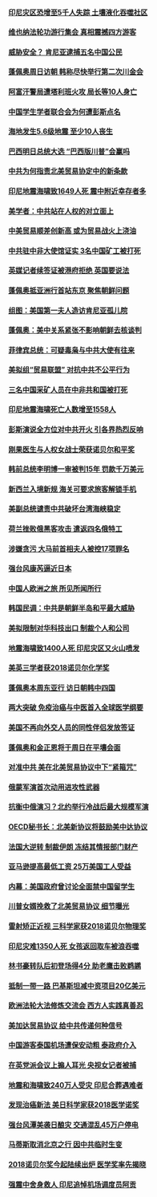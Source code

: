 #### [印尼灾区恐增至5千人失踪 土壤液化吞噬社区](../pages/nsc418/n10767209.md?t=10072131) 

#### [维也纳法轮功游行集会 真相震撼四方游客](../pages/nsc418/n10758570.md?t=10072131) 

#### [威胁安全？ 肯尼亚逮捕五名中国公民](../pages/nsc418/n10766880.md?t=10072131) 

#### [蓬佩奥周日访朝 韩称尽快举行第二次川金会](../pages/nsc418/n10766794.md?t=10072131) 

#### [阿富汗警局遭塔利班火攻 局长等10人身亡](../pages/nsc418/n10766385.md?t=10072131) 

#### [中国学生学者联合会为何遭彭斯点名](../pages/nsc418/n10760013.md?t=10072131) 

#### [海地发生5.6级地震 至少10人丧生](../pages/nsc418/n10766327.md?t=10072131) 

#### [巴西明日总统大选 “巴西版川普”会赢吗](../pages/nsc418/n10765804.md?t=10072131) 

#### [中共为何指责北美贸易协定中的新条款](../pages/nsc418/n10764045.md?t=10072131) 

#### [印尼地震海啸致1649人死 震中附近幸存者多](../pages/nsc418/n10765593.md?t=10072131) 

#### [美学者：中共站在人权的对立面上](../pages/nsc418/n10765561.md?t=10072131) 

#### [中美贸易顺差创新高 或为贸易战火上浇油](../pages/nsc418/n10765428.md?t=10072131) 

#### [中共驻中非大使馆证实 3名中国矿工被打死](../pages/nsc418/n10765350.md?t=10072131) 

#### [英媒记者续签证被港府拒绝 英国要说法](../pages/nsc418/n10765285.md?t=10072131) 

#### [蓬佩奥抵亚洲行首站东京 聚焦朝鲜问题](../pages/nsc418/n10765171.md?t=10072131) 

#### [组图：美国第一夫人造访肯尼亚孤儿院](../pages/nsc418/n10764950.md?t=10072131) 

#### [蓬佩奥：美中关系紧张不影响朝鲜去核谈判](../pages/nsc418/n10764368.md?t=10072131) 

#### [菲律宾总统：可疑毒枭与中共大使有往来](../pages/nsc418/n10764188.md?t=10072131) 

#### [美拟组“贸易联盟” 对抗中共不公平行为](../pages/nsc418/n10764268.md?t=10072131) 

#### [三名中国采矿人员在中非共和国被打死](../pages/nsc418/n10764158.md?t=10072131) 

#### [印尼地震海啸死亡人数增至1558人](../pages/nsc418/n10763887.md?t=10072131) 

#### [彭斯演说全方位对中共开火 引各界热烈反响](../pages/nsc418/n10763272.md?t=10072131) 

#### [刚果医生与人权女战士荣获诺贝尔和平奖](../pages/nsc418/n10763082.md?t=10072131) 

#### [韩前总统李明博一审被判15年 罚款千万美元](../pages/nsc418/n10762822.md?t=10072131) 

#### [新西兰入境新规 海关可要求旅客解锁手机](../pages/nsc418/n10762852.md?t=10072131) 

#### [美副总统谴责中共破坏台湾海峡稳定](../pages/nsc418/n10761433.md?t=10072131) 

#### [荷兰挫败俄黑客攻击 遣返四名俄特工](../pages/nsc418/n10760997.md?t=10072131) 

#### [涉嫌贪污 大马前首相夫人被控17项罪名](../pages/nsc418/n10760600.md?t=10072131) 

#### [强台风康芮逼近日本](../pages/nsc418/n10760088.md?t=10072131) 

#### [中国人欧洲之旅 所见所闻所行](../pages/nsc418/n10754227.md?t=10072131) 

#### [韩国民调：中共是朝鲜半岛和平最大威胁](../pages/nsc418/n10758812.md?t=10072131) 

#### [美拟限制对华科技出口 制裁个人和公司](../pages/nsc418/n10758676.md?t=10072131) 

#### [地震海啸致1400人死 印尼灾区又火山喷发](../pages/nsc418/n10758655.md?t=10072131) 

#### [美英三学者获2018诺贝尔化学奖](../pages/nsc418/n10758250.md?t=10072131) 

#### [蓬佩奥本周东亚行 访日朝韩中四国](../pages/nsc418/n10757819.md?t=10072131) 

#### [两大突破 免疫治癌与中医首入全球医学纲要](../pages/nsc418/n10757153.md?t=10072131) 

#### [美国不再向外交人员的同性伴侣发放签证](../pages/nsc418/n10756972.md?t=10072131) 

#### [蓬佩奥和金正恩将于周日在平壤会面](../pages/nsc418/n10756821.md?t=10072131) 

#### [对准中共 美在北美贸易协议中下“紧箍咒”](../pages/nsc418/n10756876.md?t=10072131) 

#### [俄蒙军演首次动用进攻性武器](../pages/nsc418/n10756836.md?t=10072131) 

#### [抗衡中俄演习？北约举行冷战后最大规模军演](../pages/nsc418/n10756682.md?t=10072131) 

#### [OECD秘书长：北美新协议将鼓励美中达协议](../pages/nsc418/n10756498.md?t=10072131) 

#### [法国大逆转 制裁伊朗 冻结其情报部门财产](../pages/nsc418/n10756287.md?t=10072131) 

#### [亚马逊提高最低工资 25万美国工人受益](../pages/nsc418/n10756248.md?t=10072131) 

#### [内幕：美国政府曾讨论全面禁中国留学生](../pages/nsc418/n10756116.md?t=10072131) 

#### [川普女婿挽救了北美贸易协议 细节曝光](../pages/nsc418/n10756114.md?t=10072131) 

#### [雷射矫正近视 三科学家获2018诺贝尔物理奖](../pages/nsc418/n10755796.md?t=10072131) 

#### [印尼灾难1350人死 女孩返回取车被浪吞噬](../pages/nsc418/n10755562.md?t=10072131) 

#### [林书豪转队后初登场得4分 助老鹰击败鹈鹕](../pages/nsc418/n10755398.md?t=10072131) 

#### [抵制一带一路 巴基斯坦减中资项目20亿美元](../pages/nsc418/n10754852.md?t=10072131) 

#### [欧洲法轮大法修炼交流会 西方人实践真善忍](../pages/nsc418/n10753531.md?t=10072131) 

#### [美加达贸易协议 给中共传递何种信号](../pages/nsc418/n10754031.md?t=10072131) 

#### [中国游客泰国机场遭保安动粗 泰政府介入](../pages/nsc418/n10754049.md?t=10072131) 

#### [在英党派会议上搧人耳光 央视女记者被捕](../pages/nsc418/n10753976.md?t=10072131) 

#### [地震和海啸致240万人受灾 印尼合葬遇难者](../pages/nsc418/n10753947.md?t=10072131) 

#### [发现治癌新法 美日科学家获2018医学诺奖](../pages/nsc418/n10753580.md?t=10072131) 

#### [强台风潭美袭日酿灾 交通混乱45万户停电](../pages/nsc418/n10753512.md?t=10072131) 

#### [马蒂斯取消北京之行 因中共临时生变](../pages/nsc418/n10753298.md?t=10072131) 

#### [2018诺贝尔奖今起陆续出炉 医学奖率先揭晓](../pages/nsc418/n10753118.md?t=10072131) 

#### [强震中舍身救人 印尼追悼机场调度员阿贡](../pages/nsc418/n10752506.md?t=10072131) 


